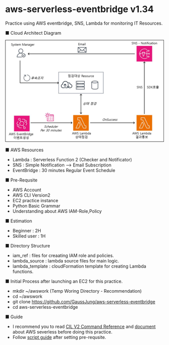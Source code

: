 # aws-serverless-eventbridge v1.34  
Practice using  AWS eventbridge, SNS, Lambda for monitoring IT Resources. 

■ Cloud Architect Diagram

<img src="https://github.com/GaussJung/aws-serverless-eventbridge/blob/master/resource/eventbridge_serverless.jpg" alt="EventBridge" width="860"  border="1px solid gray"  />
 
■ AWS Resources    
- Lambda : Serverless Function 2 (Checker and Notificator)   
- SNS : Simple Notification --> Email Subscription   
- EventBridge : 30 minutes Regular Event Schedule   

■ Pre-Requsite   
- AWS Account   
- AWS CLI Version2   
- EC2 practice instance
- Python Basic Grammar    
- Understanding about AWS IAM-Role,Policy    

■ Estimation   
- Beginner : 2H
- Skilled user : 1H   

■ Directory Structure    
- iam_ref : files for creaating IAM role and policies. 
- lambda_source : lambda source files for main logic. 
- lambda_template : cloudFormation template for creating Lambda functions.  

■ Initial Process after launching an EC2 for this practice. 
- mkdir ~/awswork  (Temp Woring Directory - Recommendation)
- cd ~/awswork 
- git clone https://github.com/GaussJung/aws-serverless-eventbridge
- cd aws-serverless-eventbridge
 
■ Guide     
- I recommend you to read [CIL V2 Command Reference](https://awscli.amazonaws.com/v2/documentation/api/latest/reference/index.html) and [document](https://docs.aws.amazon.com/serverless/) about AWS severless before doing this practice. 
- Follow [script guide](https://github.com/GaussJung/aws-serverless-eventbridge/blob/57da30b138ff4ee9bab58ff6036c3c4ae9e0bd8e/cli_helper_command.sh) after setting pre-requsite.          



 

